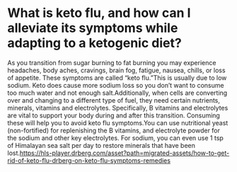 # What is keto flu, and how can I alleviate its symptoms while adapting to a ketogenic diet?

As you transition from sugar burning to fat burning you may experience headaches, body aches, cravings, brain fog, fatigue, nausea, chills, or loss of appetite. These symptoms are called “keto flu.”This is usually due to low sodium. Keto does cause more sodium loss so you don’t want to consume too much water and not enough salt.Additionally, when cells are converting over and changing to a different type of fuel, they need certain nutrients, minerals, vitamins and electrolytes. Specifically, B vitamins and electrolytes are vital to support your body during and after this transition. Consuming these will help you to avoid keto flu symptoms.You can use nutritional yeast (non-fortified) for replenishing the B vitamins, and electrolyte powder for the sodium and other key electrolytes. For sodium, you can even use 1 tsp of Himalayan sea salt per day to restore minerals that have been lost.https://hls-player.drberg.com/asset?path=migrated-assets/how-to-get-rid-of-keto-flu-drberg-on-keto-flu-symptoms-remedies